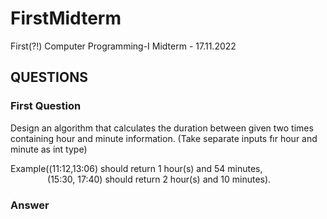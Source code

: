 # FirstMidterm
 First(?!) Computer Programming-I Midterm - 17.11.2022

## QUESTIONS

### First Question
 Design an algorithm that calculates the duration between given two times containing hour and minute information. (Take separate inputs fır hour and minute as int type)
 
 Example((11:12,13:06) should return 1 hour(s) and 54 minutes,</br>
                (15:30, 17:40) should return 2 hour(s) and 10 minutes).
                
### Answer
